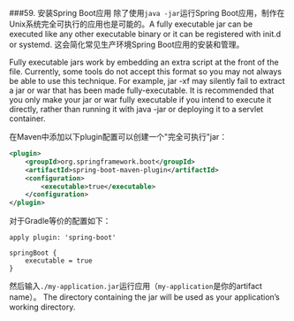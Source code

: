 ###59. 安装Spring Boot应用
除了使用`java -jar`运行Spring Boot应用，制作在Unix系统完全可执行的应用也是可能的。A fully executable jar can be executed like any other executable binary or it can be registered with init.d or systemd. 这会简化常见生产环境Spring Boot应用的安装和管理。

Fully executable jars work by embedding an extra script at the front of the file. Currently, some tools do not accept this format so you may not always be able to use this technique. For example, jar -xf may silently fail to extract a jar or war that has been made fully-executable. It is recommended that you only make your jar or war fully executable if you intend to execute it directly, rather than running it with java -jar or deploying it to a servlet container.

在Maven中添加以下plugin配置可以创建一个"完全可执行"jar：
```xml
<plugin>
    <groupId>org.springframework.boot</groupId>
    <artifactId>spring-boot-maven-plugin</artifactId>
    <configuration>
        <executable>true</executable>
    </configuration>
</plugin>
```
对于Gradle等价的配置如下：
```shell
apply plugin: 'spring-boot'

springBoot {
    executable = true
}
```
然后输入`./my-application.jar`运行应用（`my-application`是你的artifact name）。 The directory containing the jar will be used as your application’s working directory.